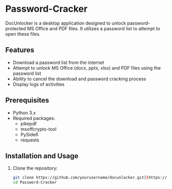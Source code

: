 # Password-Cracker

DocUnlocker is a desktop application designed to unlock password-protected MS Office and PDF files. It utilizes a password list to attempt to open these files.

## Features

- Download a password list from the internet
- Attempt to unlock MS Office (docx, pptx, xlsx) and PDF files using the password list
- Ability to cancel the download and password cracking process
- Display logs of activities

## Prerequisites

- Python 3.x
- Required packages:
  - pikepdf
  - msoffcrypto-tool
  - PySide6
  - requests

## Installation and Usage

1. Clone the repository:
   ```bash
   git clone https://github.com/yourusername/docunlocker.git](https://github.com/090ebier/Password-Cracker.git
   cd Password-Cracker
